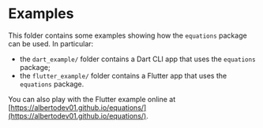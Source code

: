 # Examples

This folder contains some examples showing how the `equations` package can be used. In particular:

  - the `dart_example/` folder contains a Dart CLI app that uses the `equations` package;
  - the `flutter_example/` folder contains a Flutter app that uses the `equations` package.

You can also play with the Flutter example online at [https://albertodev01.github.io/equations/](https://albertodev01.github.io/equations/).
